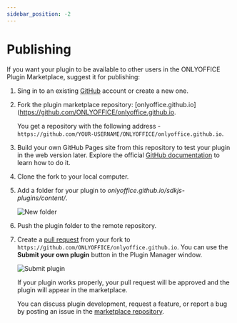 ```yaml
---
sidebar_position: -2
---
```


# Publishing

If you want your plugin to be available to other users in the ONLYOFFICE Plugin Marketplace, suggest it for publishing:

1. Sing in to an existing [GitHub](https://github.com/) account or create a new one.

2. Fork the plugin marketplace repository: [onlyoffice.github.io](https://github.com/ONLYOFFICE/onlyoffice.github.io.

   You get a repository with the following address - `https://github.com/YOUR-USERNAME/ONLYOFFICE/onlyoffice.github.io`.

3. Build your own GitHub Pages site from this repository to test your plugin in the web version later. Explore the official [GitHub documentation](https://docs.github.com/en/pages/quickstart) to learn how to do it.

4. Clone the fork to your local computer.

5. Add a folder for your plugin to *onlyoffice.github.io/sdkjs-plugins/content/*.

   ![New folder](/assets/images/plugins/new-folder.png)

6. Push the plugin folder to the remote repository. 

7. Create a [pull request](https://github.com/ONLYOFFICE/onlyoffice.github.io/pulls) from your fork to `https://github.com/ONLYOFFICE/onlyoffice.github.io`. You can use the **Submit your own plugin** button in the Plugin Manager window.

   ![Submit plugin](/assets/images/plugins/submit-plugin.png)
   
   If your plugin works properly, your pull request will be approved and the plugin will appear in the marketplace.

   You can discuss plugin development, request a feature, or report a bug by posting an issue in the [marketplace repository](https://github.com/ONLYOFFICE/onlyoffice.github.io/issues).

